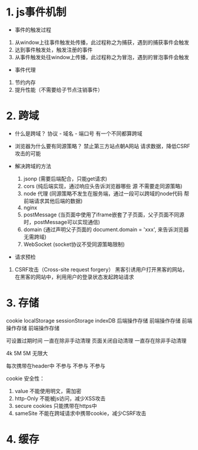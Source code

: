 # 1. js事件机制
 - 事件的触发过程
  1. 从window上往事件触发处传播，此过程称之为捕获，遇到的捕获事件会触发
  2. 达到事件触发处，触发注册的事件
  3. 从事件触发处往window上传播，此过程称之为冒泡，遇到的冒泡事件会触发

 - 事件代理
  1. 节约内存
  2. 提升性能（不需要给子节点注销事件）


# 2. 跨域
  - 什么是跨域？
     协议 - 域名 - 端口号  有一个不同都算跨域

  - 浏览器为什么要有同源策略？
     禁止第三方站点朝A网站 请求数据，降低CSRF攻击的可能

  - 解决跨域的方法
    1. jsonp (需要后端配合，只能get请求)
    2. cors (纯后端实现，通过响应头告诉浏览器哪些 源 不需要走同源策略)
    3. node 代理 (同源策略不发生在服务端，通过一段可以跨域的node代码 帮前端请求其他后端的数据)
    4. nginx
    5. postMessage (当页面中使用了iframe嵌套了子页面，父子页面不同源时，postMessage可以实现通信)
    6. domain (通过声明父子页面的 document.domain = 'xxx', 来告诉浏览器无需跨域)
    7. WebSocket (socket协议不受同源策略限制)
    
    

  - 请求预检

  1. CSRF攻击（Cross-site request forgery）
    黑客引诱用户打开黑客的网站，在黑客的网站中，利用用户的登录状态发起跨站请求
  


# 3. 存储
cookie              localStorage        sessionStorage          indexDB
后端操作存储          前端操作存储          前端操作存储            前端操作存储

可设置过期时间        一直在除非手动清理     页面关闭自动清理        一直存在除非手动清理               

4k                        5M                    5M                  无限大

每次携带在header中      不参与                  不参与                 不参与

cookie 安全性：
1. value 不能使用明文，需加密
2. http-Only 不能被js访问，减少XSS攻击
3. secure  cookies  只能携带在https中
4. sameSite  不能在跨域请求中携带cookie，减少CSRF攻击


# 4. 缓存

